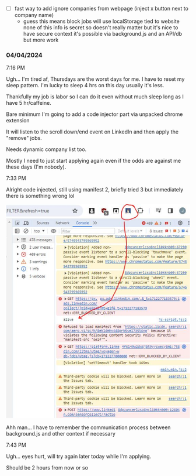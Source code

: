 - [ ] fast way to add ignore companies from webpage (inject x button next to company name)
  - guess this means block jobs will use localStorage tied to website
    none of this info is secret so doesn't really matter but it's nice to have secure context it's possible via background.js and an API/db but more work

### 04/04/2024

7:16 PM

Ugh... I'm tired af, Thursdays are the worst days for me. I have to reset my sleep pattern. I'm lucky to sleep 4 hrs on this day usually it's less.

Thankfully my job is labor so I can do it even without much sleep long as I have 5 hr/caffeine.

Bare minimum I'm going to add a code injector part via unpacked chrome extension

It will listen to the scroll down/end event on LinkedIn and then apply the "remove" jobs.

Needs dynamic company list too.

Mostly I need to just start applying again even if the odds are against me these days (I'm nobody).

7:33 PM

Alright code injected, still using manifest 2, briefly tried 3 but immediately there is something wrong lol

<img src="./devlog-images/alive.JPG"/>

Ahh man... I have to remember the communication process between background.js and other context if necessary

7:43 PM

Ugh... eyes hurt, will try again later today while I'm applying.

Should be 2 hours from now or so
